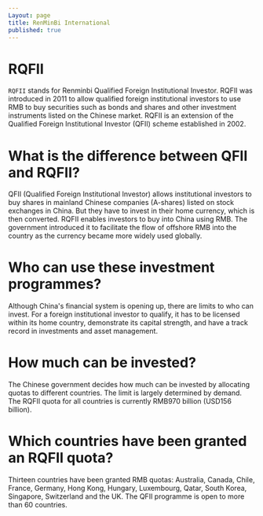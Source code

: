 ```yaml
---
Layout: page
title: RenMinBi International
published: true
---
```


# RQFII
`RQFII` stands for Renminbi Qualified Foreign Institutional Investor. RQFII was introduced in 2011 to allow qualified foreign institutional investors to use RMB to buy securities such as bonds and shares and other investment instruments listed on the Chinese market. RQFII is an extension of the Qualified Foreign Institutional Investor (QFII) scheme established in 2002.

# What is the difference between QFII and RQFII?

QFII (Qualified Foreign Institutional Investor) allows institutional investors to buy shares in mainland Chinese companies (A-shares) listed on stock exchanges in China. But they have to invest in their home currency, which is then converted. RQFII enables investors to buy into China using RMB. The government introduced it to facilitate the flow of offshore RMB into the country as the currency became more widely used globally.

# Who can use these investment programmes?

Although China's financial system is opening up, there are limits to who can invest. For a foreign institutional investor to qualify, it has to be licensed within its home country, demonstrate its capital strength, and have a track record in investments and asset management.

# How much can be invested?

The Chinese government decides how much can be invested by allocating quotas to different countries. The limit is largely determined by demand. The RQFII quota for all countries is currently RMB970 billion (USD156 billion).

# Which countries have been granted an RQFII quota?

Thirteen countries have been granted RMB quotas: Australia, Canada, Chile, France, Germany, Hong Kong, Hungary, Luxembourg, Qatar, South Korea, Singapore, Switzerland and the UK. The QFII programme is open to more than 60 countries.

